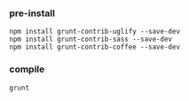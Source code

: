 ### pre-install

```shell
npm install grunt-contrib-uglify --save-dev
npm install grunt-contrib-sass --save-dev
npm install grunt-contrib-coffee --save-dev
```

### compile

```shell
grunt
```
